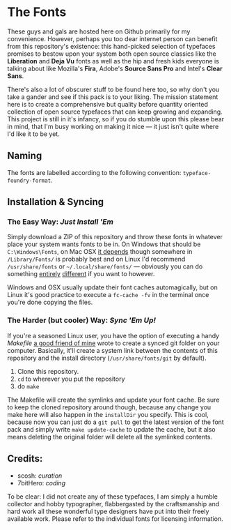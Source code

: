 # The Fonts
These guys and gals are hosted here on Github primarily for my convenience. However, perhaps you too dear internet person can benefit from this repository's existence: this hand-picked selection of typefaces promises to bestow upon your system both open source classics like the **Liberation** and **Deja Vu** fonts as well as the hip and fresh kids everyone is talking about like Mozilla's **Fira**, Adobe's **Source Sans Pro** and Intel's **Clear Sans**. 

There's also a lot of obscurer stuff to be found here too, so why don't you take a gander and see if this pack is to your liking. The mission statement here is to create a comprehensive but quality before quantity oriented collection of open source typefaces that can keep growing and expanding. This project is still in it's infancy, so if you do stumble upon this please bear in mind, that I'm busy working on making it nice — it just isn't quite where I'd like it to be yet.

## Naming
The fonts are labelled according to the following convention: `typeface-foundry-format`.

## Installation & Syncing
### The Easy Way: *Just Install 'Em*
Simply download a ZIP of this repository and throw these fonts in whatever place your system wants fonts to be in. On Windows that should be `C:\Windows\Fonts`, on Mac OSX [it depends](https://support.apple.com/en-us/HT201722) though somewhere in `/Library/Fonts/` is probably best and on Linux I'd recommend `/usr/share/fonts` or `~/.local/share/fonts/` — obviously you can do something [entirely](https://wiki.ubuntu.com/Fonts) [different](https://wiki.archlinux.org/index.php/Fonts) if you want to however.

Windows and OSX usually update their font caches automagically, but on Linux it's good practice to execute a `fc-cache -fv` in the terminal once you're done copying the files.

### The Harder (but cooler) Way: *Sync 'Em Up!*
If you're a seasoned Linux user, you have the option of executing a handy *Makefile* [a good friend of mine](https://github.com/7bitHero) wrote to create a synced git folder on your computer. Basically, it'll create a system link between the contents of this repository and the install directory (`/usr/share/fonts/git` by default).

1. Clone this repository.
2. `cd` to wherever you put the repository
3. do `make`

The Makefile will create the symlinks and update your font cache. Be sure to keep the cloned repository around though, because any change you make here will also happen in the `installDir` you specify. This is cool, because now you can just do a `git pull` to get the latest version of the font pack and simply write `make update-cache` to update the cache, but it also means deleting the original folder will delete all the symlinked contents.

## Credits:
- scosh: *curation*
- 7bitHero: *coding*

To be clear: I did not create any of these typefaces, I am simply a humble collector and hobby typographer, flabbergasted by the craftsmanship and hard work all these wonderful type designers have put into their freely available work. Please refer to the individual fonts for licensing information.
